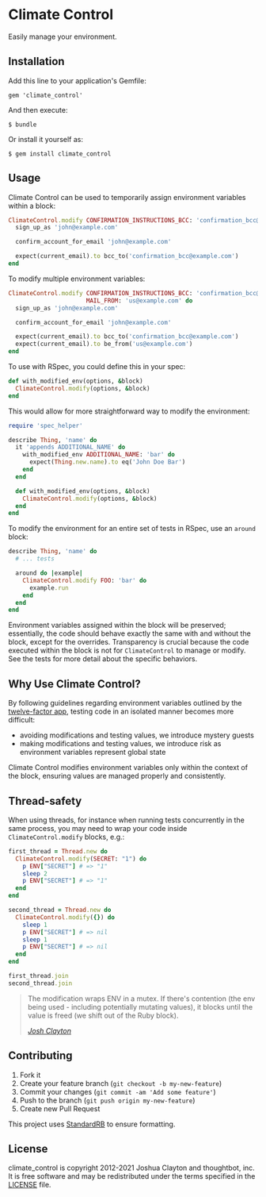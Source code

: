# Climate Control

Easily manage your environment.

## Installation

Add this line to your application's Gemfile:

    gem 'climate_control'

And then execute:

    $ bundle

Or install it yourself as:

    $ gem install climate_control

## Usage

Climate Control can be used to temporarily assign environment variables
within a block:

```ruby
ClimateControl.modify CONFIRMATION_INSTRUCTIONS_BCC: 'confirmation_bcc@example.com' do
  sign_up_as 'john@example.com'

  confirm_account_for_email 'john@example.com'

  expect(current_email).to bcc_to('confirmation_bcc@example.com')
end
```

To modify multiple environment variables:

```ruby
ClimateControl.modify CONFIRMATION_INSTRUCTIONS_BCC: 'confirmation_bcc@example.com',
                      MAIL_FROM: 'us@example.com' do
  sign_up_as 'john@example.com'

  confirm_account_for_email 'john@example.com'

  expect(current_email).to bcc_to('confirmation_bcc@example.com')
  expect(current_email).to be_from('us@example.com')
end
```

To use with RSpec, you could define this in your spec:

```ruby
def with_modified_env(options, &block)
  ClimateControl.modify(options, &block)
end
```

This would allow for more straightforward way to modify the environment:

```ruby
require 'spec_helper'

describe Thing, 'name' do
  it 'appends ADDITIONAL_NAME' do
    with_modified_env ADDITIONAL_NAME: 'bar' do
      expect(Thing.new.name).to eq('John Doe Bar')
    end
  end

  def with_modified_env(options, &block)
    ClimateControl.modify(options, &block)
  end
end
```

To modify the environment for an entire set of tests in RSpec, use an `around`
block:

```ruby
describe Thing, 'name' do
  # ... tests

  around do |example|
    ClimateControl.modify FOO: 'bar' do
      example.run
    end
  end
end
```

Environment variables assigned within the block will be preserved;
essentially, the code should behave exactly the same with and without the
block, except for the overrides. Transparency is crucial because the code
executed within the block is not for `ClimateControl` to manage or modify. See
the tests for more detail about the specific behaviors.

## Why Use Climate Control?

By following guidelines regarding environment variables outlined by the
[twelve-factor app](http://12factor.net/config), testing code in an isolated
manner becomes more difficult:

* avoiding modifications and testing values, we introduce mystery guests
* making modifications and testing values, we introduce risk as environment
  variables represent global state

Climate Control modifies environment variables only within the context of the
block, ensuring values are managed properly and consistently.

## Thread-safety

When using threads, for instance when running tests concurrently in the same
process, you may need to wrap your code inside `ClimateControl.modify` blocks,
e.g.:

```ruby
first_thread = Thread.new do
  ClimateControl.modify(SECRET: "1") do
    p ENV["SECRET"] # => "1"
    sleep 2
    p ENV["SECRET"] # => "1"
  end
end

second_thread = Thread.new do
  ClimateControl.modify({}) do
    sleep 1
    p ENV["SECRET"] # => nil
    sleep 1
    p ENV["SECRET"] # => nil
  end
end

first_thread.join
second_thread.join
```

> The modification wraps ENV in a mutex. If there's contention (the env being used - including potentially mutating values), it blocks until the value is freed (we shift out of the Ruby block).
>
> <cite><a href="https://github.com/thoughtbot/climate_control/issues/32#issuecomment-800713686">Josh Clayton</a></cite>


## Contributing

1. Fork it
2. Create your feature branch (`git checkout -b my-new-feature`)
3. Commit your changes (`git commit -am 'Add some feature'`)
4. Push to the branch (`git push origin my-new-feature`)
5. Create new Pull Request

This project uses [StandardRB](https://github.com/testdouble/standard) to ensure formatting.

## License

climate_control is copyright 2012-2021 Joshua Clayton and thoughtbot, inc. It is free software and may be redistributed under the terms specified in the [LICENSE](https://github.com/thoughtbot/climate_control/blob/main/LICENSE) file.
